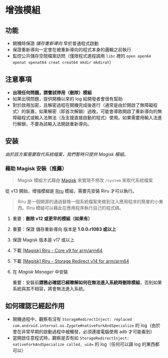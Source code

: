 # 增強模組

## 功能

* 開機時保證 _儲存重新導向_  早於普通程式啟動
* 保證重新導向一定會在被重新導向的程式本身的邏輯之前執行
* 監控公共儲存空間檔案訪問（僅限程式進程調用 `libc` 裡的 `open open64 openat openat64 creat creat64 mkdir mkdirat`）

## 注意事項

* **出現任何問題，請嘗試停用（刪除）模組**
* 如果出現問題，提供開機以來的 log 給開發者會很有幫助
* 對於啟用加密，且解密過程在開機完成後進行（通常是由於開啟了無障礙程式）的裝置，如果解密（即首次解鎖）過晚，可能會導致開啟了重新導向的無障礙程式或輸入法無法（及支援直接啟動的程式）使用。如果需要用輸入法進行解鎖，不要為該輸入法開啟重新導向。

## 安装

_由於該方案需要取代系統檔案，我們暫時只提供 Magisk 模組。_

### 藉助 Magisk 安裝（推薦）

> Magisk 模組方式藉由 [Magisk](https://forum.xda-developers.com/apps/magisk/official-magisk-v7-universal-systemless-t3473445) 來實現不修改 `/system` 來取代系統檔案

從 v13 開始，增強模組是 [Riru](https://github.com/RikkaApps/Riru) 模組，需要先安裝 Riru 才可以執行。

> Riru 是一個開源的通過替換一個系統檔案來做到注入應用程序的簡單的小東西。Riru 模組可以藉此在應用程序執行自己的程式碼。

1. 重要：**刪除 v12 或更早的模組（如果有）**
2. 重要：保證 儲存重新導向 版本是 **1.0.0.r1083 或以上**
3. 保證 Magisk 版本是 v17 或以上
4. 下載 [[Magisk] Riru - Core v9 for arm/arm64](https://github.com/RikkaApps/Riru/releases/download/v9/magisk-riru-core-arm-arm64-v9.zip)
5. 下載 [[Magisk] Riru - Storage Redirect v14 for arm/arm64](https://github.com/RikkaApps/StorageRedirect-assets/releases/download/assets/magisk-riru-storage-redirect-arm-arm64-v14.zip)
6. 在 _Magisk Manager_ 中安裝
   
   重要：安裝前**請務必確認已經瞭解如何在無法進入系統時刪除模組**，否則如果系統與其不相容，將會無法進入系統。

## 如何確認已經起作用

* 開機過程中，觀察有沒有 `StorageRedirectInject: replaced com.android.internal.os.Zygote#nativeForkAndSpecialize` 的 log（由於會在非常早期的啟動過程中被觸發，必須連接電腦使用 adb 才可能看到）
* 當開啟任意程式時，觀察是否有如 `StorageRedirectInject: nativeForkAndSpecialize called, uid=` 的 log（任何可以讀 log 的東西都可以）
